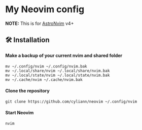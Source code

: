# My Neovim config

**NOTE:** This is for [AstroNvim](https://github.com/AstroNvim/AstroNvim) v4+

## 🛠️ Installation

#### Make a backup of your current nvim and shared folder

```shell
mv ~/.config/nvim ~/.config/nvim.bak
mv ~/.local/share/nvim ~/.local/share/nvim.bak
mv ~/.local/state/nvim ~/.local/state/nvim.bak
mv ~/.cache/nvim ~/.cache/nvim.bak
```

#### Clone the repository

```shell
git clone https://github.com/cyliann/neovim ~/.config/nvim
```

#### Start Neovim

```shell
nvim
```
